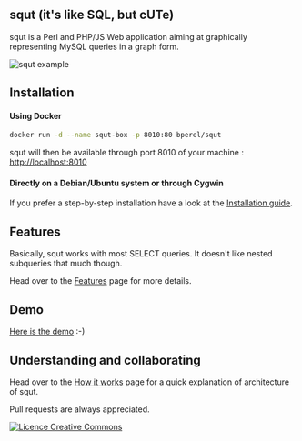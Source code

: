 ## squt (it's like SQL, but cUTe)

squt is a Perl and PHP/JS Web application aiming at graphically representing MySQL queries in a graph form.

![squt example](https://raw.github.com/wiki/bperel/squt/images/squt_example.png)


## Installation

#### Using Docker

```bash
docker run -d --name squt-box -p 8010:80 bperel/squt
```

squt will then be available through port 8010 of your machine : [http://localhost:8010](http://localhost:8010)

#### Directly on a Debian/Ubuntu system or through Cygwin

If you prefer a step-by-step installation have a look at the [Installation guide](../../wiki/Installation-Guide).


## Features

Basically, squt works with most SELECT queries. It doesn't like nested subqueries that much though.

Head over to the [Features](../../wiki/Features) page for more details.

## Demo

[Here is the demo](http://dedibox2-bperel.ddns.net:8010/squt/) :-)


## Understanding and collaborating

Head over to the [How it works](../../wiki/How-it-works) page for a quick explanation of architecture of squt.

Pull requests are always appreciated.


[<img alt="Licence Creative Commons" style="border-width:0" src="http://i.creativecommons.org/l/by-sa/3.0/fr/88x31.png" />](http://creativecommons.org/licenses/by-sa/3.0/legalcode)

